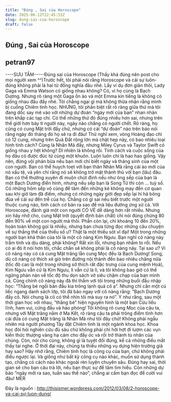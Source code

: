 ```yaml
---
title: "Đúng , Sai của Horoscope"
date: 2025-06-12T22:45:53Z
slug: dung-sai-cua-horoscope
draft: false
---
```


## Đúng , Sai của Horoscope

## petran97

----SƯU TẦM-----Đúng sai của Horoscope (Thấy khá đúng nên post cho mọi người xem ^^)Trước hết, tôi phải nói rằng Horoscope và cái sự luôn-đúng không phải là hai từ đồng nghĩa đâu nhé. Lấy ví dụ đơn giản thôi, Lady Gaga và Emma Watson có giống nhau không? Có, vì họ cùng là Bạch Dương. Nhưng rõ ràng một Gaga ồn ào và một Emma kín tiếng là không có giống nhau đâu đấy nhé.
Tôi chẳng ngại gì mà không thừa nhận rằng mình bị cuồng Chiêm tinh học. NHƯNG, tôi phân biệt rất rõ ràng giữa thứ mà tôi đang dốc say mê vào với những dự đoán “ngày mới của bạn” nhan nhản trên khắp các tạp chí. Có thể những thứ đó đúng nhiều hơn sai, nhưng trên thế giới hơn bảy tỉ người này, ngày nào chẳng có người chết. Rõ ràng, họ cũng có cung Mặt trời đấy chứ, nhưng có cái “dự đoán” nào trên báo nói rằng ngày đó tháng đó họ sẽ ra đi đâu!
Thử nghĩ xem, vòng Hoàng đạo chỉ có 12 cung, nhưng trên Quả Đất rộng lớn mà chật hẹp này, có bao nhiêu loại hình tính cách? Cùng là Nhân Mã đấy, nhưng Miley Cyrus và Taylor Swift có giống nhau y hệt không? Dĩ nhiên là không rồi. Tính cách và cuộc sống của họ đâu có được đúc từ cùng một khuôn. Luôn luôn chỉ là hao hao giống. Vậy nên, đừng vội phán bừa nếu bạn mới chỉ biết ngày và tháng sinh của một con người.
Bạn có thể huỵch toẹt với bạn thân Nhân Mã rằng cái áo mới của nó xấu tệ, và yên chí rằng nó sẽ không trở mặt thành thù với bạn (lâu) đâu. Bạn có thể thường xuyên đi muộn chút đỉnh nếu như ông sếp của bạn là một Bạch Dương điển hình, nhưng nếu sếp bạn là Song Tử thì còn … tuỳ số. Có những hôm sếp vô cùng để tâm đến những kẻ không may đến cơ quan sau khi giờ làm đã điểm, nhưng có những ngày giời đẹp sếp lại hỉ hả bông đùa về cái sự đến trễ của họ. Chẳng có gì sai nếu biết trước một người thuộc cung nào, tính cách cơ bản ra sao để mà liệu đường ứng xử cả.
Với Horoscope, đánh giá một con người CÓ VẺ dễ dàng hơn rất nhiều. Nhưng xin hãy nhớ cho, cung Mặt trời (quyết định bản chất) chỉ nói đúng chừng 80 đến 90%  về một con người mà thôi. Phần còn lại, chỉ khoảng 10 đến 20%, hoàn toàn không gọi là nhiều, nhưng bạn chưa từng đọc những câu chuyện về sự thắng thế của thiểu số ư? Thật là một thiếu sót vĩ đại!
Một trong những người bạn khá thân của tôi là một cô nàng Kim Ngưu. Bạn nghĩ cô nàng này trầm tính và dịu dàng, phải không? Rất xin lỗi, nhưng bạn nhầm to rồi. Nếu có ai đó ít nói hơn tôi, chắc chắn sẽ không phải là cô nàng này. Tại sao ư? Vì cô nàng này có cả cung Mặt trăng lẫn cung Mọc đều là Bạch Dương! Song, dù cô nàng có thích xé gió trên đường nội thành đến bao nhiêu chăng nữa (tốc độ cao là một trong những sở thích rất đặc trưng của cung mệnh Hoả), Kim Ngưu vẫn cứ là Kim Ngưu, lì vẫn cứ là lì, và tôi không bao giờ có thể ngừng phàn nàn về tốc độ thu dọn sách vở siêu chậm chạp của bạn mình cả.
Cũng chính cô nàng này đã thì thầm với tôi trong những buổi đầu nhập học: “Thằng bé ngồi bàn đầu kia trông lạnh quá cô ạ”. Nhưng chỉ cần một cú liếc ngang danh sách lớp, tôi đã bảo ngay với cô nàng rằng: “Bạch Dương đấy cô. Nói chung là cô có thể nhìn tôi mà suy ra nó”. Y như rằng, sau một thời gian học với nhau, “thằng bé” hiện nguyên hình là một bạn Cừu liều lĩnh, ham vui, cứng đầu và hào phóng! Tôi không rõ cung Mọc của cậu ta, nhưng với Mặt trăng nằm ở Ma Kết, rõ ràng cậu ta phải trông điềm tĩnh hơn cái đứa có cung Mặt trăng là Nhân Mã như tôi đây chứ!
Không phải ngẫu nhiên mà người phương Tây đặt Chiêm tinh là một ngành khoa học. Khoa học đòi hỏi nghiên cứu đủ sâu chứ không phải chỉ hời hợt đi lượm các vụn kiến thức thượng vàng hạ cám cho đầy óc và rồi trở thành tù nhân của chúng. Còn, nói cho cùng, không gì là tuyệt đối đúng, kể cả những điều mắt thấy tai nghe. Ở thời đại này, chúng ta thiếu những vụ dựng hiện trường giả hay sao?
Hãy nhớ rằng, Chiêm tinh học là công cụ của bạn, chứ không phải điều ngược lại. Và giống như bất kỳ công cụ nào khác, muốn sử dụng thành tạo, chẳng có cách nào khác ngoài rèn luyện chuyên sâu. Đúng hay sai, thời gian sẽ cho bạn câu trả lời, nếu bạn thực sự để tâm tìm hiểu. Còn những dự báo “ngày mới ra sao, tuần sau thế nào”, chẳng ai cấm bạn đọc để cười vui đâu!
MER
 
Đây là nguồn : http://thisismer.wordpress.com/2012/03/08/2-horoscope-va-cai-sự-luon-dung/